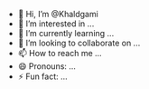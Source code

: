 - 👋 Hi, I’m @Khaldgami
- 👀 I’m interested in ...
- 🌱 I’m currently learning ...
- 💞️ I’m looking to collaborate on ...
- 📫 How to reach me ...
- 😄 Pronouns: ...
- ⚡ Fun fact: ...

<!---
Khaldgami/Khaldgami is a ✨ special ✨ repository because its `README.md` (this file) appears on your GitHub profile.
You can click the Preview link to take a look at your changes.
--->
